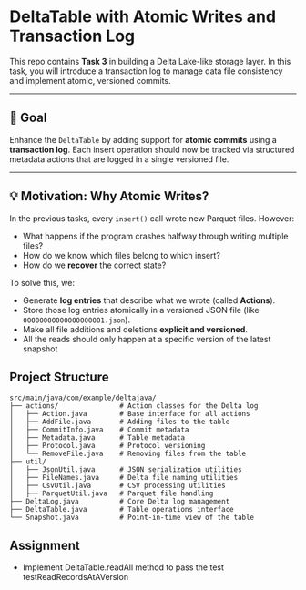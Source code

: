 # DeltaTable with Atomic Writes and Transaction Log

This repo contains **Task 3** in building a Delta Lake-like storage layer. In this task, you will introduce a transaction log to manage data file consistency and implement atomic, versioned commits.

---

## 🎯 Goal

Enhance the `DeltaTable` by adding support for **atomic commits** using a **transaction log**. Each insert operation should now be tracked via structured metadata actions that are logged in a single versioned file.

---

## 💡 Motivation: Why Atomic Writes?

In the previous tasks, every `insert()` call wrote new Parquet files. However:

- What happens if the program crashes halfway through writing multiple files?
- How do we know which files belong to which insert?
- How do we **recover** the correct state?

To solve this, we:
- Generate **log entries** that describe what we wrote (called **Actions**).
- Store those log entries atomically in a versioned JSON file (like `00000000000000000001.json`).
- Make all file additions and deletions **explicit and versioned**.
- All the reads should only happen at a specific version of the latest snapshot

## Project Structure

```
src/main/java/com/example/deltajava/
├── actions/               # Action classes for the Delta log
│   ├── Action.java        # Base interface for all actions
│   ├── AddFile.java       # Adding files to the table
│   ├── CommitInfo.java    # Commit metadata
│   ├── Metadata.java      # Table metadata
│   ├── Protocol.java      # Protocol versioning 
│   └── RemoveFile.java    # Removing files from the table
├── util/
│   ├── JsonUtil.java      # JSON serialization utilities
│   ├── FileNames.java     # Delta file naming utilities
│   ├── CsvUtil.java       # CSV processing utilities
│   ├── ParquetUtil.java   # Parquet file handling
├── DeltaLog.java          # Core Delta log management
├── DeltaTable.java        # Table operations interface 
└── Snapshot.java          # Point-in-time view of the table
```


## Assignment

- Implement DeltaTable.readAll method to pass the test testReadRecordsAtAVersion